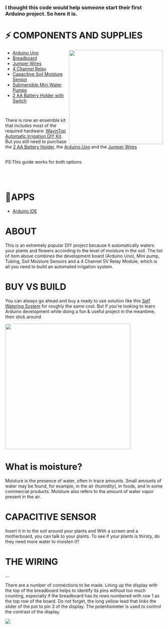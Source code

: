 <h3>I thought this code would help someone start their first Arduino project. So here it is.</h3>

<h1>⚡️ COMPONENTS AND SUPPLIES</h1>
<img align="right" src="https://camo.githubusercontent.com/fad070bc6625303c5e479bd64caa46060134a111/68747470733a2f2f73746f72652d63646e2e61726475696e6f2e63632f7573612f636174616c6f672f70726f647563742f63616368652f312f696d6167652f31303030783735302f66383837366133316236333533326262626134653738316333303032346130612f612f302f613030303036365f69736f5f315f332e6a7067" style="max-width:100%;" height="300">
<ul>
    <li><a href="https://amzn.to/2EqybyM">Arduino Uno</a></li>
    <li><a href="https://amzn.to/2Ei40tP">Breadboard</a></li>
    <li><a href="https://amzn.to/2Ehh2ru">Jumper Wires</a></li>
    <li><a href="https://amzn.to/3ggJbMs">4 Channel Relay</a></li>
    <li><a href="https://amzn.to/3gn5FLN">Capacitive Soil Moisture Sensor</a></li>
    <li><a href="https://amzn.to/32hk9I1">Submersible Mini Water Pumps</a></li>
    <li><a href="https://amzn.to/2CPxNt8">2 AA Battery Holder with Switch</a></li>
</ul>
<br>

There is now an ensemble kit that includes most of the required hardware: <a href="https://amzn.to/3aN5qsj">WayinTop Automatic Irrigation DIY Kit</a>. But you still need to purchase the <a href="https://amzn.to/2CPxNt8">2 AA Battery Holder</a>, the <a href="https://amzn.to/2EqybyM">Arduino Uno</a> and the <a href="https://amzn.to/2Ehh2ru">Jumper Wires</a>
<br><br>

PS:This guide works for both options

<br><br>
<h1>🚀APPS</h1>
<ul>
    <li><a href="https://www.arduino.cc/en/main/software">Arduino IDE</a></li>
</ul>

<h1>ABOUT</h1>
<p>This is an extremely popular DIY project because it automatically waters your plants and flowers according to the level of moisture in the soil. The list of item above combines the development board (Arduino Uno), Mini pump, Tubing, Soil Moisture Sensors and a 4 Channel 5V Relay Module, which is all you need to build an automated irrigation system.</p>

<h1>BUY VS BUILD</h1>
<p>You can always go ahead and buy a ready to use solution like this <a href="https://amzn.to/3laBGds">Self Watering System</a> for roughly the same cost. But if you're looking to learn Arduino development while doing a fun & useful project in the meantime, then stick around</p>

<img align="center" src="https://images.squarespace-cdn.com/content/v1/587bd907893fc04ee2cd8b9d/1502736544555-DYB0Z58KAUGS91B43BMO/ke17ZwdGBToddI8pDm48kL3VKmwKI3leYB51VJjLFB8UqsxRUqqbr1mOJYKfIPR7LoDQ9mXPOjoJoqy81S2I8N_N4V1vUb5AoIIIbLZhVYxCRW4BPu10St3TBAUQYVKcQ643Xlia2-fGNGmT0Ni4GzSBWYegu4Na6KP29i9RHf4IJOBaNFWew0RIOS0ELFXu/image-asset.png" style="max-width:100%;" height="400">

<h1>What is moisture?</h1>
<p>Moisture is the presence of water, often in trace amounts. Small amounts of water may be found, for example, in the air (humidity), in foods, and in some commercial products. Moisture also refers to the amount of water vapor present in the air.</p>

<h1>CAPACITIVE SENSOR</h1>
<p>Insert it in to the soil around your plants and With a screen and a motherboard, you can talk to your plants. To see if your plants is thirsty, do they need more water to moisten it?</p>

<h1>THE WIRING</h1>
<p>...</p>

<p>There are a number of connections to be made. Lining up the display with the top of the breadboard helps to identify its pins without too much counting, especially if the breadboard has its rows numbered with row 1 as the top row of the board. Do not forget, the long yellow lead that links the slider of the pot to pin 3 of the display. The potentiometer is used to control the contrast of the display.</p>

<img src="https://github.com/isbkch/arduino-uno-irrigation/blob/master/schema.png?raw=true"></a>
